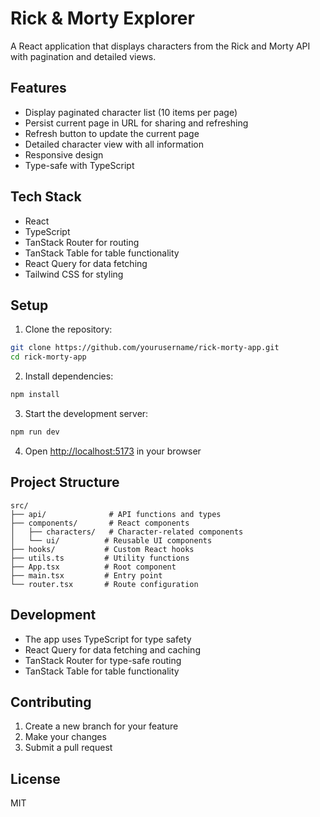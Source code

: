 # Rick & Morty Explorer

A React application that displays characters from the Rick and Morty API with pagination and detailed views.

## Features

- Display paginated character list (10 items per page)
- Persist current page in URL for sharing and refreshing
- Refresh button to update the current page
- Detailed character view with all information
- Responsive design
- Type-safe with TypeScript

## Tech Stack

- React
- TypeScript
- TanStack Router for routing
- TanStack Table for table functionality
- React Query for data fetching
- Tailwind CSS for styling

## Setup

1. Clone the repository:
```bash
git clone https://github.com/yourusername/rick-morty-app.git
cd rick-morty-app
```

2. Install dependencies:
```bash
npm install
```

3. Start the development server:
```bash
npm run dev
```

4. Open [http://localhost:5173](http://localhost:5173) in your browser

## Project Structure

```
src/
├── api/              # API functions and types
├── components/       # React components
│   ├── characters/   # Character-related components
│   └── ui/          # Reusable UI components
├── hooks/           # Custom React hooks
├── utils.ts         # Utility functions
├── App.tsx          # Root component
├── main.tsx         # Entry point
└── router.tsx       # Route configuration
```

## Development

- The app uses TypeScript for type safety
- React Query for data fetching and caching
- TanStack Router for type-safe routing
- TanStack Table for table functionality

## Contributing

1. Create a new branch for your feature
2. Make your changes
3. Submit a pull request

## License

MIT
